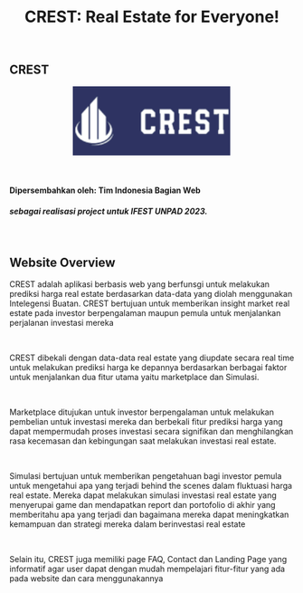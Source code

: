<h1 align="center">
  <br>
  CREST: Real Estate for Everyone!
  <br>
  <br>
</h1>

## CREST
<p align= "center">
  <img width="280" src="https://github.com/RakaAdmiharfan/CREST/blob/main/public/Home/Logo.png">
</p>

<br>
<h4>Dipersembahkan oleh: Tim Indonesia Bagian Web</h4>
<h5>sebagai realisasi project untuk IFEST UNPAD 2023.</h5>

<br>

## Website Overview

CREST adalah aplikasi berbasis web yang berfunsgi untuk melakukan prediksi harga real estate berdasarkan data-data yang diolah menggunakan Intelegensi Buatan. CREST bertujuan untuk memberikan insight market real estate pada investor berpengalaman maupun pemula untuk menjalankan perjalanan investasi mereka

<br>

CREST dibekali dengan data-data real estate yang diupdate secara real time untuk melakukan prediksi harga ke depannya berdasarkan berbagai faktor untuk menjalankan dua fitur utama yaitu marketplace dan Simulasi.

<br>

Marketplace ditujukan untuk investor berpengalaman untuk melakukan pembelian untuk investasi mereka dan berbekali fitur prediksi harga yang dapat mempermudah proses investasi secara signifikan dan menghilangkan rasa kecemasan dan kebingungan saat melakukan investasi real estate.

<br>

Simulasi bertujuan untuk memberikan pengetahuan bagi investor pemula untuk mengetahui apa yang terjadi behind the scenes dalam fluktuasi harga real estate. Mereka dapat melakukan simulasi investasi real estate yang menyerupai game dan mendapatkan report dan portofolio di akhir yang memberitahu apa yang terjadi dan bagaimana mereka dapat meningkatkan kemampuan dan strategi mereka dalam berinvestasi real estate

<br>

Selain itu, CREST juga memiliki page FAQ, Contact dan Landing Page yang informatif agar user dapat dengan mudah mempelajari fitur-fitur yang ada pada website dan cara menggunakannya
